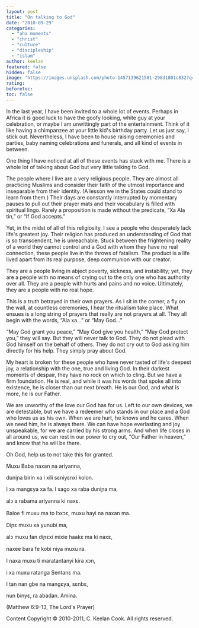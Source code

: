 ```yaml
---
layout: post
title: "On talking to God"
date: "2010-09-29"
categories: 
  - "aha moments"
  - "christ"
  - "culture"
  - "discipleship"
  - "islam"
author: keelan
featured: false
hidden: false
image: "https://images.unsplash.com/photo-1457139621581-298d1801c832?q=80&w=1103&auto=format&fit=crop&ixlib=rb-4.1.0&ixid=M3wxMjA3fDB8MHxwaG90by1wYWdlfHx8fGVufDB8fHx8fA%3D%3D"
rating:
beforetoc:
toc: false
---
```


In the last year, I have been invited to a whole lot of events. Perhaps in Africa it is good luck to have the goofy looking, white guy at your celebration, or maybe I am unwittingly part of the entertainment. Think of it like having a chimpanzee at your little kid's birthday party. Let us just say, I stick out. Nevertheless, I have been to house raising ceremonies and parties, baby naming celebrations and funerals, and all kind of events in between.

One thing I have noticed at all of these events has stuck with me. There is a whole lot of talking about God but very little talking to God.

The people where I live are a very religious people. They are almost all practicing Muslims and consider their faith of the utmost importance and inseparable from their identity. (A lesson we in the States could stand to learn from them.) Their days are constantly interrupted by momentary pauses to pull out their prayer mats and their vocabulary is filled with spiritual lingo. Rarely a proposition is made without the predicate, “Xa Ala tin,” or “If God accepts.”

Yet, in the midst of all of this religiosity, I see a people who desperately lack life's greatest joy. Their religion has produced an understanding of God that is so transcendent, he is unreachable. Stuck between the frightening reality of a world they cannot control and a God with whom they have no real connection, these people live in the throws of fatalism. The product is a life lived apart from its real purpose, deep communion with our creator.

They are a people living in abject poverty, sickness, and instability; yet, they are a people with no means of crying out to the only one who has authority over all. They are a people with hurts and pains and no voice. Ultimately, they are a people with no real hope.

This is a truth betrayed in their own prayers. As I sit in the corner, a fly on the wall, at countless ceremonies, I hear the ritualism take place. What ensues is a long string of prayers that really are not prayers at all. They all begin with the words, “Ala xa...” or “May God...”

“May God grant you peace,” “May God give you health,” “May God protect you,” they will say. But they will never talk to God. They do not plead with God himself on the behalf of others. They do not cry out to God asking him directly for his help. They simply pray about God.

My heart is broken for these people who have never tasted of life's deepest joy, a relationship with the one, true and living God. In their darkest moments of despair, they have no rock on which to cling. But we have a firm foundation. He is real, and while it was his words that spoke all into existence, he is closer than our next breath. He is our God, and what is more, he is our Father.

We are unworthy of the love our God has for us. Left to our own devices, we are detestable, but we have a redeemer who stands in our place and a God who loves us as his own. When we are hurt, he knows and he cares. When we need him, he is always there. We can have hope everlasting and joy unspeakable, for we are carried by his strong arms. And when life closes in all around us, we can rest in our power to cry out, “Our Father in heaven,” and know that he will be there.

Oh God, help us to not take this for granted.

Muxu Baba naxan na ariyanna,

duniɲa birin xa i xili sεniyεnxi kolon.

I xa mangεya xa fa. I sago xa raba duniɲa ma,

alᴐ a rabama ariyanna ki naxε.

Baloe fi muxu ma to lᴐxᴐε, muxu hayi na naxan ma.

Diɲε muxu xa yunubi ma,

alᴐ muxu fan diɲεxi mixie haakε ma ki naxε,

naxee bara fe kobi niya muxu ra.

I naxa muxu ti maratantanyi kira xᴐn,

i xa muxu ratanga Sentanε ma.

I tan nan gbe na mangεya, sεnbε,

nun binyε, ra abadan. Amina.

(Matthew 6:9-13, The Lord's Prayer)

Content Copyright © 2010-2011, C. Keelan Cook. All rights reserved.
